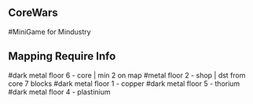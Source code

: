 ## CoreWars
#MiniGame for Mindustry
## Mapping Require Info
#dark metal floor 6 - core | min 2 on map
#metal floor 2 - shop | dst from core 7 blocks
#dark metal floor 1 - copper
#dark metal floor 5 - thorium
#dark metal floor 4 - plastinium
